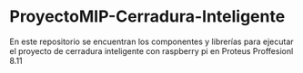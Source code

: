 # ProyectoMIP-Cerradura-Inteligente
En este repositorio se encuentran los componentes y librerías para ejecutar el proyecto de cerradura inteligente con raspberry pi en Proteus Proffesionl 8.11 
